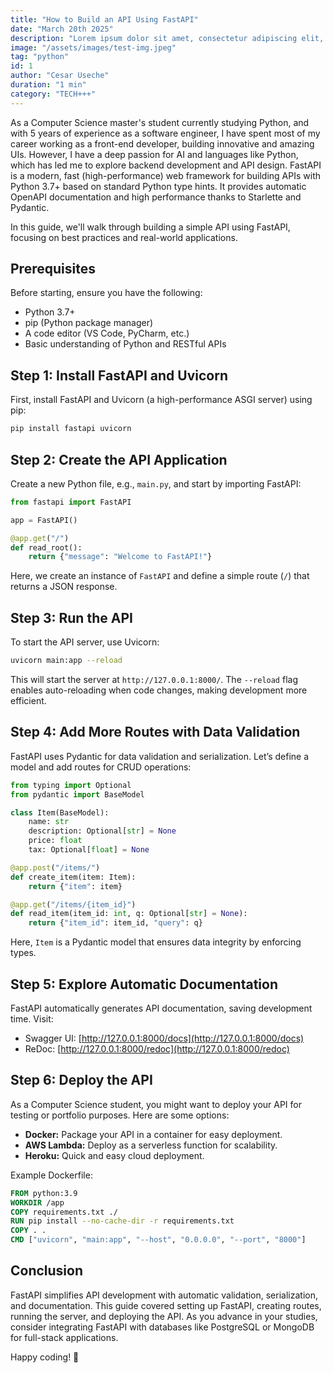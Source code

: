 ```yaml
---
title: "How to Build an API Using FastAPI"
date: "March 20th 2025"
description: "Lorem ipsum dolor sit amet, consectetur adipiscing elit, sed do eiusmod tempor incididunt ut labore et dolore magna aliqua."
image: "/assets/images/test-img.jpeg"
tag: "python"
id: 1
author: "Cesar Useche"
duration: "1 min"
category: "TECH+++"
---
```


As a Computer Science master's student currently studying Python, and with 5 years of experience as a software engineer, I have spent most of my career working as a front-end developer, building innovative and amazing UIs. However, I have a deep passion for AI and languages like Python, which has led me to explore backend development and API design. FastAPI is a modern, fast (high-performance) web framework for building APIs with Python 3.7+ based on standard Python type hints. It provides automatic OpenAPI documentation and high performance thanks to Starlette and Pydantic.

In this guide, we'll walk through building a simple API using FastAPI, focusing on best practices and real-world applications.

## Prerequisites
Before starting, ensure you have the following:
- Python 3.7+
- pip (Python package manager)
- A code editor (VS Code, PyCharm, etc.)
- Basic understanding of Python and RESTful APIs

## Step 1: Install FastAPI and Uvicorn
First, install FastAPI and Uvicorn (a high-performance ASGI server) using pip:

```sh
pip install fastapi uvicorn
```

## Step 2: Create the API Application
Create a new Python file, e.g., `main.py`, and start by importing FastAPI:

```python
from fastapi import FastAPI

app = FastAPI()

@app.get("/")
def read_root():
    return {"message": "Welcome to FastAPI!"}
```

Here, we create an instance of `FastAPI` and define a simple route (`/`) that returns a JSON response.

## Step 3: Run the API
To start the API server, use Uvicorn:

```sh
uvicorn main:app --reload
```

This will start the server at `http://127.0.0.1:8000/`. The `--reload` flag enables auto-reloading when code changes, making development more efficient.

## Step 4: Add More Routes with Data Validation
FastAPI uses Pydantic for data validation and serialization. Let’s define a model and add routes for CRUD operations:

```python
from typing import Optional
from pydantic import BaseModel

class Item(BaseModel):
    name: str
    description: Optional[str] = None
    price: float
    tax: Optional[float] = None

@app.post("/items/")
def create_item(item: Item):
    return {"item": item}

@app.get("/items/{item_id}")
def read_item(item_id: int, q: Optional[str] = None):
    return {"item_id": item_id, "query": q}
```

Here, `Item` is a Pydantic model that ensures data integrity by enforcing types.

## Step 5: Explore Automatic Documentation
FastAPI automatically generates API documentation, saving development time. Visit:
- Swagger UI: [http://127.0.0.1:8000/docs](http://127.0.0.1:8000/docs)
- ReDoc: [http://127.0.0.1:8000/redoc](http://127.0.0.1:8000/redoc)

## Step 6: Deploy the API
As a Computer Science student, you might want to deploy your API for testing or portfolio purposes. Here are some options:
- **Docker:** Package your API in a container for easy deployment.
- **AWS Lambda:** Deploy as a serverless function for scalability.
- **Heroku:** Quick and easy cloud deployment.

Example Dockerfile:

```dockerfile
FROM python:3.9
WORKDIR /app
COPY requirements.txt ./
RUN pip install --no-cache-dir -r requirements.txt
COPY . .
CMD ["uvicorn", "main:app", "--host", "0.0.0.0", "--port", "8000"]
```

## Conclusion
FastAPI simplifies API development with automatic validation, serialization, and documentation. This guide covered setting up FastAPI, creating routes, running the server, and deploying the API. As you advance in your studies, consider integrating FastAPI with databases like PostgreSQL or MongoDB for full-stack applications.

Happy coding! 🚀


